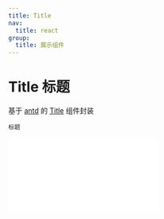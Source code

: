 ```yaml
---
title: Title
nav:
  title: react
group:
  title: 展示组件
---
```


# Title 标题

基于 <a href="https://ant-design.antgroup.com/index-cn" target="_blank">antd</a> 的 <a href="https://ant-design.antgroup.com/components/typography-cn#typographytitle" target="_blank">Title</a> 组件封装

<code src='./Title.tsx'>标题</code>

<embed src="../index.md#L16-L20"></embed>
